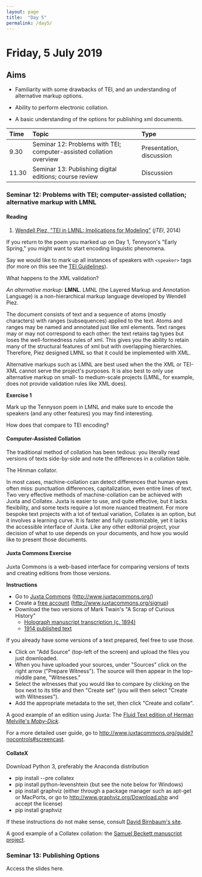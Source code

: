 ```yaml
---
layout: page
title:  "Day 5"
permalink: /day5/
---
```


# Friday, 5 July 2019

## Aims

- Familiarity with some drawbacks of TEI, and an understanding of alternative markup options.

- Ability to perform electronic collation.

- A basic understanding of the options for publishing xml documents.


Time     | Topic                               | Type                    |
:--------| :---------------------------------- |:------------------------|
9.30 | Seminar 12: Problems with TEI; computer-assisted collation overview | Presentation, discussion |
11.30 | Seminar 13: Publishing digital editions; course review | Discussion |

### Seminar 12: Problems with TEI; computer-assisted collation; alternative markup with LMNL

#### Reading

1. [Wendell Piez, "TEI in LMNL: Implications for Modeling"](https://journals.openedition.org/jtei/1337) (*jTEI*, 2014)

If you return to the poem you marked up on Day 1, Tennyson's "Early Spring," you might want to start encoding linguistic phenomena.

Say we would like to mark up all instances of speakers with `<speaker>` tags (for more on this see the [TEI Guidelines](http://www.tei-c.org/release/doc/tei-p5-doc/en/html/DR.html#DRSP)).

What happens to the XML validation?

*An alternative markup:* **LMNL**. LMNL (the Layered Markup and Annotation Language) is a non-hierarchical markup language developed by Wendell Piez.

The document consists of text and a sequence of atoms (mostly characters) with ranges (subsequences) applied to the text. Atoms and ranges may be named and annotated just like xml elements. Text ranges may or may not correspond to each other: the text retains tag types but loses the well-formedness rules of xml. This gives you the ability to retain many of the structural features of xml but with overlapping hierarchies. Therefore, Piez designed LMNL so that it could be implemented with XML.

Alternative markups such as LMNL are best used when the the XML or TEI-XML cannot serve the project's purposes. It is also best to only use alternative markup on small- to medium-scale projects (LMNL, for example, does not provide validation rules like XML does).

**Exercise 1**

Mark up the Tennyson poem in LMNL and make sure to encode the speakers (and any other features) you may find interesting.

How does that compare to TEI encoding?

#### Computer-Assisted Collation

The traditional method of collation has been tedious: you literally read versions of texts side-by-side and note the differences in a collation table.

The Hinman collator.

In most cases, machine-collation can detect differences that human eyes often miss: punctuation differences, capitalization, even entire lines of text. Two very effective methods of machine-collation can be achieved with Juxta and Collatex. Juxta is easier to use, and quite effective, but it lacks flexibility, and some texts require a lot more nuanced treatment. For more bespoke text projects with a lot of textual variation, Collatex is an option, but it involves a learning curve. It is faster and fully customizable, yet it lacks the accessible interface of Juxta. Like any other editorial project, your decision of what to use depends on your documents, and how you would like to present those documents.

#### Juxta Commons Exercise

Juxta Commons is a web-based interface for comparing versions of texts and creating editions from those versions.

<strong>Instructions</strong>

* Go to [Juxta Commons](http://www.juxtacommons.org/) (http://www.juxtacommons.org/)
* Create a [free account](http://www.juxtacommons.org/signup)
(http://www.juxtacommons.org/signup)
* Download the two versions of Mark Twain's "A Scrap of Curious History"
  * [Holograph manuscript transcription (c. 1894)](../readings/a-scrap-of-curious-history-ms.txt)
  * [1914 published text](../a-scrap-of-curious-history-harpers-1914.txt)

If you already have some versions of a text prepared, feel free to use those.
* Click on "Add Source" (top-left of the screen) and upload the files you just downloaded.
* When you have uploaded your sources, under "Sources" click on the right arrow ("Prepare Witness"). The source will then appear in the top-middle pane, "Witnesses."
* Select the witnesses that you would like to compare by clicking on the box next to its title and then "Create set" (you will then select "Create with Witnesses").
* Add the appropriate metadata to the set, then click "Create and collate".

A good example of an edition using Juxta: The [Fluid Text edition of Herman Melville's *Moby-Dick*](https://mel.hofstra.edu/expurgating-moby-dick.html).

For a more detailed user guide, go to <http://www.juxtacommons.org/guide?nocontrols#screencast>.

#### CollateX

Download Python 3, preferably the Anaconda distribution

* pip install --pre collatex
* pip install python-levenshtein (but see the note below for Windows)
* pip install graphviz (either through a package manager such as apt-get or MacPorts, or go to http://www.graphviz.org/Download.php and accept the license)
* pip install graphviz

If these instructions do not make sense, consult [David Birnbaum's site](http://collatex.obdurodon.org/installation.xhtml).

A good example of a Collatex collation: the [Samuel Beckett manuscript project](www.beckettarchive.org/).

### Seminar 13: Publishing Options

Access the slides here.

